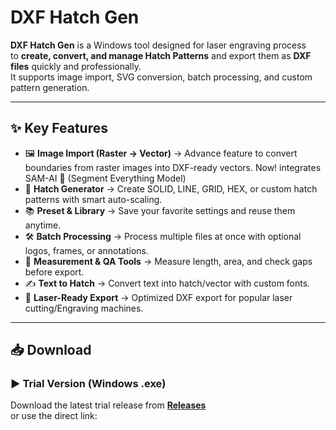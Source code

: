# DXF Hatch Gen

**DXF Hatch Gen** is a Windows tool designed for laser engraving process  
to **create, convert, and manage Hatch Patterns** and export them as **DXF files** quickly and professionally.  
It supports image import, SVG conversion, batch processing, and custom pattern generation.

---

## ✨ Key Features
- 🖼️ **Image Import (Raster → Vector)**  → Advance feature to convert boundaries from raster images into DXF-ready vectors. Now! integrates SAM-AI 🤖 (Segment Everything Model)
- 🎨 **Hatch Generator** → Create SOLID, LINE, GRID, HEX, or custom hatch patterns with smart auto-scaling.
- 📚 **Preset & Library** → Save your favorite settings and reuse them anytime.
- 🛠️ **Batch Processing** → Process multiple files at once with optional logos, frames, or annotations.
- 📏 **Measurement & QA Tools** → Measure length, area, and check gaps before export.
- ✍️ **Text to Hatch** → Convert text into hatch/vector with custom fonts.
- 💾 **Laser-Ready Export** → Optimized DXF export for popular laser cutting/Engraving machines.

---

## 📥 Download

### ▶️ Trial Version (Windows .exe)
Download the latest trial release from **[Releases](https://github.com/twanglom/dxf-hatch-gen/releases/tag/V2.0.2)**  
or use the direct link:


